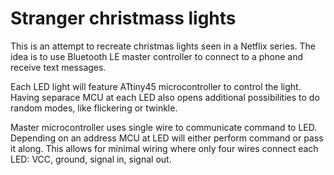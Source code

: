 # Stranger christmass lights

This is an attempt to recreate christmas lights seen in a Netflix series. The idea is to use Bluetooth LE master controller to connect to a phone and receive text messages.

Each LED light will feature ATtiny45 microcontroller to control the light. Having separace MCU at each LED also opens additional possibilities to do random modes, like flickering or twinkle.

Master microcontroller uses single wire to communicate command to LED. Depending on an address MCU at LED will either perform command or pass it along. This allows for minimal wiring where only four wires connect each LED: VCC, ground, signal in, signal out.
